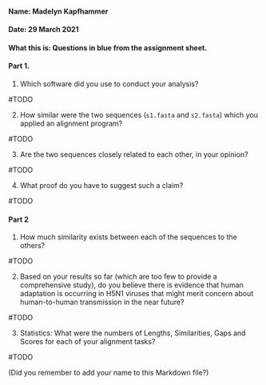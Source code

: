 #### Name: Madelyn Kapfhammer

#### Date: 29 March 2021

#### What this is: Questions in blue from the assignment sheet.

#### Part 1.

1. Which software did you use to conduct your analysis?

#TODO

2. How similar were the two sequences (`s1.fasta` and `s2.fasta`) which you applied an alignment program?

#TODO

3. Are the two sequences closely related to each other, in your opinion?

#TODO

4. What proof do you have to suggest such a claim?

#TODO

#### Part 2

1. How much similarity exists between each of the sequences to the others?

#TODO

2. Based on your results so far (which are too few to provide a comprehensive study), do you believe there is evidence that human adaptation is occurring in H5N1 viruses that might merit concern about human-to-human transmission in the near future?

#TODO

3. Statistics: What were the numbers of Lengths, Similarities, Gaps and Scores for each of your alignment tasks?

#TODO

(Did you remember to add your name to this Markdown file?)
